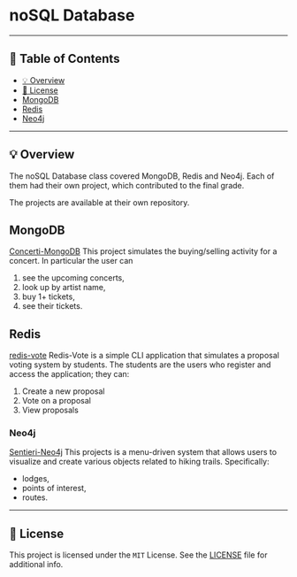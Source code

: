 # noSQL Database
---
## 📒 Table of Contents
* [💡 Overview](#-overview)
* [📄 License](#-license)
* [MongoDB](#-mongodb)
* [Redis](#-redis)
* [Neo4j](#-neo4j)

---
##  💡 Overview 
The noSQL Database class covered MongoDB, Redis and Neo4j. Each of them had their own project, which contributed to the final grade.

The projects are available at their own repository.

## MongoDB
[Concerti-MongoDB](https://github.com/ItsAtlant/Concerti-Mongodb)
This project simulates the buying/selling activity for a concert. In particular the user can 
1. see the upcoming concerts,
2. look up by artist name,
3. buy 1+ tickets,
4. see their tickets.

## Redis
[redis-vote](https://github.com/MadMat00/redis-vote)
Redis-Vote is a simple CLI application that simulates a proposal voting system by students. 
The students are the users who register and access the application; they can:
1. Create a new proposal
2. Vote on a proposal
3. View proposals

### Neo4j
[Sentieri-Neo4j](https://github.com/Chovo02/Sentieri-Neo4j/tree/develop)
This projects is a menu-driven system that allows users to visualize and create various objects related to hiking trails. 
Specifically: 
* lodges,
* points of interest,
* routes.
  
---
## 📄 License
This project is licensed under the `MIT` License. See the [LICENSE](https://docs.github.com/en/communities/setting-up-your-project-for-healthy-contributions/adding-a-license-to-a-repository) file for additional info.
